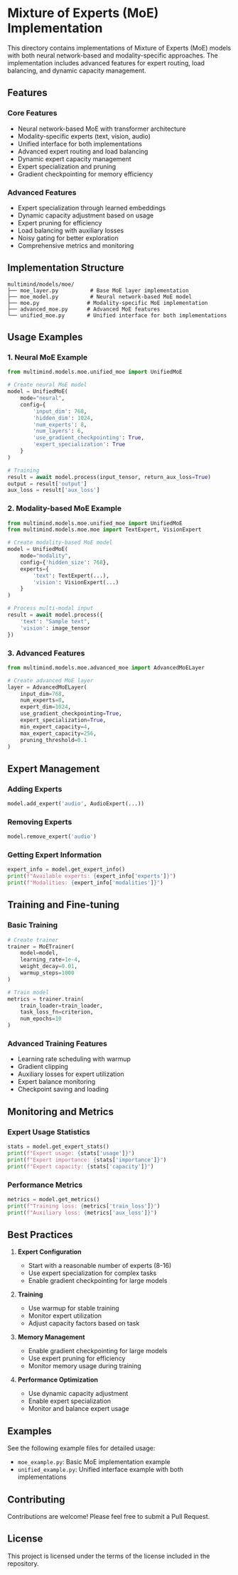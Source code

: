 # Mixture of Experts (MoE) Implementation

This directory contains implementations of Mixture of Experts (MoE) models with both neural network-based and modality-specific approaches. The implementation includes advanced features for expert routing, load balancing, and dynamic capacity management.

## Features

### Core Features
- Neural network-based MoE with transformer architecture
- Modality-specific experts (text, vision, audio)
- Unified interface for both implementations
- Advanced expert routing and load balancing
- Dynamic expert capacity management
- Expert specialization and pruning
- Gradient checkpointing for memory efficiency

### Advanced Features
- Expert specialization through learned embeddings
- Dynamic capacity adjustment based on usage
- Expert pruning for efficiency
- Load balancing with auxiliary losses
- Noisy gating for better exploration
- Comprehensive metrics and monitoring

## Implementation Structure

```
multimind/models/moe/
├── moe_layer.py          # Base MoE layer implementation
├── moe_model.py          # Neural network-based MoE model
├── moe.py               # Modality-specific MoE implementation
├── advanced_moe.py      # Advanced MoE features
└── unified_moe.py       # Unified interface for both implementations
```

## Usage Examples

### 1. Neural MoE Example

```python
from multimind.models.moe.unified_moe import UnifiedMoE

# Create neural MoE model
model = UnifiedMoE(
    mode="neural",
    config={
        'input_dim': 768,
        'hidden_dim': 1024,
        'num_experts': 8,
        'num_layers': 6,
        'use_gradient_checkpointing': True,
        'expert_specialization': True
    }
)

# Training
result = await model.process(input_tensor, return_aux_loss=True)
output = result['output']
aux_loss = result['aux_loss']
```

### 2. Modality-based MoE Example

```python
from multimind.models.moe.unified_moe import UnifiedMoE
from multimind.models.moe.moe import TextExpert, VisionExpert

# Create modality-based MoE model
model = UnifiedMoE(
    mode="modality",
    config={'hidden_size': 768},
    experts={
        'text': TextExpert(...),
        'vision': VisionExpert(...)
    }
)

# Process multi-modal input
result = await model.process({
    'text': "Sample text",
    'vision': image_tensor
})
```

### 3. Advanced Features

```python
from multimind.models.moe.advanced_moe import AdvancedMoELayer

# Create advanced MoE layer
layer = AdvancedMoELayer(
    input_dim=768,
    num_experts=8,
    expert_dim=1024,
    use_gradient_checkpointing=True,
    expert_specialization=True,
    min_expert_capacity=4,
    max_expert_capacity=256,
    pruning_threshold=0.1
)
```

## Expert Management

### Adding Experts
```python
model.add_expert('audio', AudioExpert(...))
```

### Removing Experts
```python
model.remove_expert('audio')
```

### Getting Expert Information
```python
expert_info = model.get_expert_info()
print(f"Available experts: {expert_info['experts']}")
print(f"Modalities: {expert_info['modalities']}")
```

## Training and Fine-tuning

### Basic Training
```python
# Create trainer
trainer = MoETrainer(
    model=model,
    learning_rate=1e-4,
    weight_decay=0.01,
    warmup_steps=1000
)

# Train model
metrics = trainer.train(
    train_loader=train_loader,
    task_loss_fn=criterion,
    num_epochs=10
)
```

### Advanced Training Features
- Learning rate scheduling with warmup
- Gradient clipping
- Auxiliary losses for expert utilization
- Expert balance monitoring
- Checkpoint saving and loading

## Monitoring and Metrics

### Expert Usage Statistics
```python
stats = model.get_expert_stats()
print(f"Expert usage: {stats['usage']}")
print(f"Expert importance: {stats['importance']}")
print(f"Expert capacity: {stats['capacity']}")
```

### Performance Metrics
```python
metrics = model.get_metrics()
print(f"Training loss: {metrics['train_loss']}")
print(f"Auxiliary loss: {metrics['aux_loss']}")
```

## Best Practices

1. **Expert Configuration**
   - Start with a reasonable number of experts (8-16)
   - Use expert specialization for complex tasks
   - Enable gradient checkpointing for large models

2. **Training**
   - Use warmup for stable training
   - Monitor expert utilization
   - Adjust capacity factors based on task

3. **Memory Management**
   - Enable gradient checkpointing for large models
   - Use expert pruning for efficiency
   - Monitor memory usage during training

4. **Performance Optimization**
   - Use dynamic capacity adjustment
   - Enable expert specialization
   - Monitor and balance expert usage

## Examples

See the following example files for detailed usage:
- `moe_example.py`: Basic MoE implementation example
- `unified_example.py`: Unified interface example with both implementations

## Contributing

Contributions are welcome! Please feel free to submit a Pull Request.

## License

This project is licensed under the terms of the license included in the repository. 